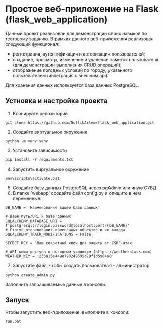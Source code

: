 # Простое веб-приложение на Flask (flask_web_application)
Данный проект реализован для демонстрации своих навыков по тестовому заданию.
В рамках данного веб-приложения реализован следующий функционал:
* регистрация, аутентификация и авторизация пользователей;
* создание, просмотр, изменение и удаление заметок пользователя (для демонстрации выполнения CRUD операций);
* отображение погодных условий по городу, указанного пользователем (интеграция с внешним api). 

Для хранения данных используется база данных PostgreSQL.

## Устновка и настройка проекта
1. Клонируйте репозиторий
```
git clone https://github.com/GotlibArtem/flask_web_application.git
```
2. Создайте виртуальное окружение
```
python -m venv venv
```
3. Установите зависимости
```
pip install -r requirments.txt
```
4. Запустить виртуальное окружение
```
env\scripts\activate.bat
```
5. Создайте базу данных PostgreSQL через pgAdmin или иную СУБД
6. В папке 'webapp' создайте файл config.py и опишите в нем переменные:
```
DB_NAME = 'Наименование вашей базы данных'

# Ваше путь/URI к базе данных
SQLALCHEMY_DATABASE_URI = f'postgresql://login:password@localhost:port/{DB_NAME}'
# Статус отслеживания измененных объектов и их вывода
SQLALCHEMY_TRACK_MODIFICATIONS = False

SECRET_KEY = 'Ваш секретный ключ для защиты от CSRF-атак'

# API ключ доступа к погодным условиям (https://weatherstack.com)
WEATHER_KEY = '236a15e449e790249595c79f1d5984a8'
```
7. Запустите файл, чтобы создать пользователя - администратор
```
python create_admin.py
```
Заполните запрашиваемые данные в консоли.

## Запуск
Чтобы запустить веб-приложение, выполните в консоли:
```
run.bat
```
